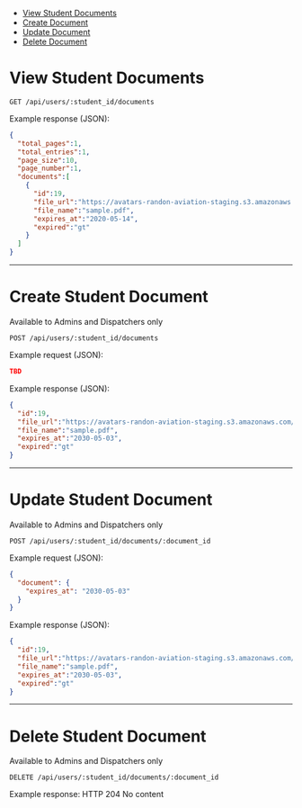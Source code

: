 * [View Student Documents](#index)
* [Create Document](#create)
* [Update Document](#update)
* [Delete Document](#delete)

<a name="index"/>

# View Student Documents

```
GET /api/users/:student_id/documents
```

Example response (JSON):
```json
{
  "total_pages":1,
  "total_entries":1,
  "page_size":10,
  "page_number":1,
  "documents":[
    {
      "id":19,
      "file_url":"https://avatars-randon-aviation-staging.s3.amazonaws.com/uploads/prod/user/781/documents/19/sample.pdf?X-Amz-Algorithm=AWS4-HMAC-SHA256&X-Amz-Credential=AKIAJOL6R4FAJJ4EQYOA%2F20200513%2Fus-east-1%2Fs3%2Faws4_request&X-Amz-Date=20200513T191133Z&X-Amz-Expires=300&X-Amz-SignedHeaders=host&X-Amz-Signature=ae9be3a5314c16377e279ffe314a506536199ebbd9470e7b0952f618ea948335",
      "file_name":"sample.pdf",
      "expires_at":"2020-05-14",
      "expired":"gt"
    }
  ]
}
```

---

<a name="create"/>

# Create Student Document

Available to Admins and Dispatchers only

```
POST /api/users/:student_id/documents
```

Example request (JSON):
```json
TBD
```

Example response (JSON):
```json
{
  "id":19,
  "file_url":"https://avatars-randon-aviation-staging.s3.amazonaws.com/uploads/prod/user/781/documents/19/sample.pdf?X-Amz-Algorithm=AWS4-HMAC-SHA256&X-Amz-Credential=AKIAJOL6R4FAJJ4EQYOA%2F20200513%2Fus-east-1%2Fs3%2Faws4_request&X-Amz-Date=20200513T191952Z&X-Amz-Expires=300&X-Amz-SignedHeaders=host&X-Amz-Signature=c56a732e73c312b29638987fd52b7aa88b44f25cc1a59977b6498b3f868afd7e",
  "file_name":"sample.pdf",
  "expires_at":"2030-05-03",
  "expired":"gt"
}
```

---

<a name="update"/>

# Update Student Document

Available to Admins and Dispatchers only

```
POST /api/users/:student_id/documents/:document_id
```

Example request (JSON):
```json
{
  "document": {
    "expires_at": "2030-05-03"
  }
}
```

Example response (JSON):
```json
{
  "id":19,
  "file_url":"https://avatars-randon-aviation-staging.s3.amazonaws.com/uploads/prod/user/781/documents/19/sample.pdf?X-Amz-Algorithm=AWS4-HMAC-SHA256&X-Amz-Credential=AKIAJOL6R4FAJJ4EQYOA%2F20200513%2Fus-east-1%2Fs3%2Faws4_request&X-Amz-Date=20200513T191952Z&X-Amz-Expires=300&X-Amz-SignedHeaders=host&X-Amz-Signature=c56a732e73c312b29638987fd52b7aa88b44f25cc1a59977b6498b3f868afd7e",
  "file_name":"sample.pdf",
  "expires_at":"2030-05-03",
  "expired":"gt"
}
```

---

<a name="delete"/>

# Delete Student Document

Available to Admins and Dispatchers only

```
DELETE /api/users/:student_id/documents/:document_id
```

Example response:
HTTP 204 No content
